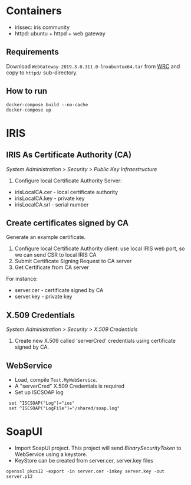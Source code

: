 # Containers
* irissec: iris community
* httpd: ubuntu + httpd + web gateway

## Requirements
Download `WebGateway-2019.3.0.311.0-lnxubuntux64.tar` from [WRC](https://wrc.intersystems.com) and copy to `httpd/` sub-directory.

## How to run
```
docker-compose build --no-cache
docker-compose up
```

# IRIS
## IRIS As Certificate Authority (CA)
*System Administration > Security > Public Key Infraestructure*
1. Configure local Certificate Authority Server:
* irisLocalCA.cer - local certificate authority
* irisLocalCA.key - private key
* irisLocalCA.srl - serial number

## Create certificates signed by CA
Generate an example certificate.

1. Configure local Certificate Authority client: use local IRIS web port, so we can send CSR to local IRIS CA
2. Submit Certificate Signing Request to CA server
3. Get Certificate from CA server

For instance:
* server.cer - certificate signed by CA
* server.key - private key

## X.509 Credentials
*System Administration > Security > X.509 Credentials*
1. Create new X.509 called 'serverCred' credentials using certificate signed by CA.

## WebService
* Load, compile `Test.MyWebService`.
* A "serverCred" X.509 Credentials is required
* Set up ISCSOAP log
```
 set ^ISCSOAP("Log")="ios"
 set ^ISCSOAP("LogFile")="/shared/soap.log"
```

# SoapUI
* Import SoapUI project. This project will send *BinarySecurityToken* to WebService using a keystore.
* KeyStore can be created from server.cer, server.key files
```
openssl pkcs12 -export -in server.cer -inkey server.key -out server.p12
```
